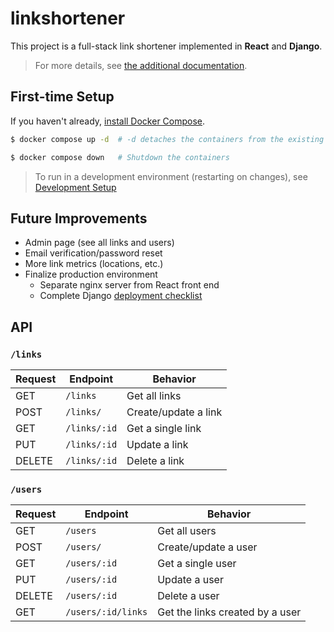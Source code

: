 # linkshortener

This project is a full-stack link shortener implemented in **React** and **Django**.

> For more details, see [the additional documentation](./DOCS.md).

## First-time Setup

If you haven't already, [install Docker Compose](https://docs.docker.com/compose/install/).

```bash
$ docker compose up -d  # -d detaches the containers from the existing shell.

$ docker compose down   # Shutdown the containers
```

> To run in a development environment (restarting on changes), see [Development Setup](./DOCS.md#development-setup)

## Future Improvements
- Admin page (see all links and users)
- Email verification/password reset
- More link metrics (locations, etc.)
- Finalize production environment
  - Separate nginx server from React front end
  - Complete Django [deployment checklist](https://docs.djangoproject.com/en/5.1/howto/deployment/checklist/)

## API

### `/links`

| Request | Endpoint     | Behavior             |
|---------|--------------|----------------------|
| GET     | `/links`     | Get all links        |
| POST    | `/links/`    | Create/update a link |
| GET     | `/links/:id` | Get a single link    |
| PUT     | `/links/:id` | Update a link        |
| DELETE  | `/links/:id` | Delete a link        |

### `/users`

| Request | Endpoint           | Behavior                        |
|---------|--------------------|---------------------------------|
| GET     | `/users`           | Get all users                   |
| POST    | `/users/`          | Create/update a user            |
| GET     | `/users/:id`       | Get a single user               |
| PUT     | `/users/:id`       | Update a user                   |
| DELETE  | `/users/:id`       | Delete a user                   |
| GET     | `/users/:id/links` | Get the links created by a user |

